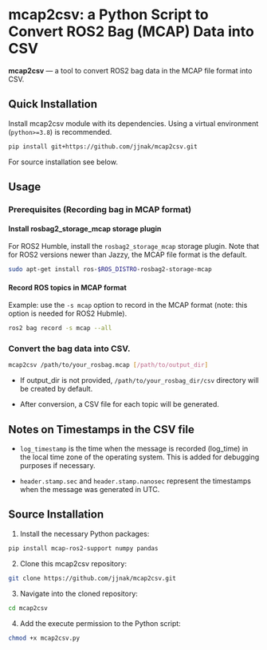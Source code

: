 # mcap2csv: a Python Script to Convert ROS2 Bag (MCAP) Data into CSV
**mcap2csv** — a tool to convert ROS2 bag data in the MCAP file format into CSV.


## Quick Installation

Install mcap2csv module with its dependencies. Using a virtual environment (`python>=3.8`) is recommended.
```bash
pip install git+https://github.com/jjnak/mcap2csv.git
```
For source installation see below.

## Usage
### Prerequisites (Recording bag in MCAP format)

#### Install rosbag2_storage_mcap storage plugin
For ROS2 Humble, install the `rosbag2_storage_mcap` storage plugin. Note that for ROS2 versions newer than Jazzy, the MCAP file format is the default. 

```bash
sudo apt-get install ros-$ROS_DISTRO-rosbag2-storage-mcap
```

#### Record ROS topics in MCAP format
Example: use the `-s mcap` option to record in the MCAP format (note: this option is needed for ROS2 Hubmle).
```bash
ros2 bag record -s mcap --all
```

### Convert the bag data into CSV.

```bash
mcap2csv /path/to/your_rosbag.mcap [/path/to/output_dir]
```
* If output_dir is not provided, `/path/to/your_rosbag_dir/csv` directory will be created by default. 

* After conversion, a CSV file for each topic will be generated.

## Notes on Timestamps in the CSV file
* `log_timestamp` is the time when the message is recorded (log_time) in the local time zone of the operating system. This is added for debugging purposes if necessary.

* `header.stamp.sec` and `header.stamp.nanosec` represent the timestamps when the message was generated in UTC.

## Source Installation

1. Install the necessary Python packages:
```bash
pip install mcap-ros2-support numpy pandas
```

2. Clone this mcap2csv repository:
```bash
git clone https://github.com/jjnak/mcap2csv.git
```
3. Navigate into the cloned repository:
```bash
cd mcap2csv
```

4. Add the execute permission to the Python script:
```bash
chmod +x mcap2csv.py
```
